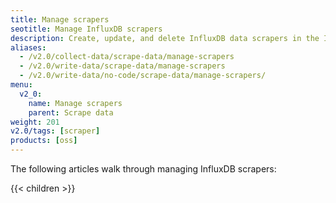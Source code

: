 ```yaml
---
title: Manage scrapers
seotitle: Manage InfluxDB scrapers
description: Create, update, and delete InfluxDB data scrapers in the InfluxDB user interface.
aliases:
  - /v2.0/collect-data/scrape-data/manage-scrapers
  - /v2.0/write-data/scrape-data/manage-scrapers
  - /v2.0/write-data/no-code/scrape-data/manage-scrapers/
menu:
  v2_0:
    name: Manage scrapers
    parent: Scrape data
weight: 201
v2.0/tags: [scraper]
products: [oss]
---
```


The following articles walk through managing InfluxDB scrapers:

{{< children >}}
